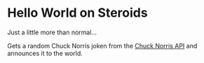 # Hello World on Steroids
Just a little more than normal...

Gets a random Chuck Norris joken from the [Chuck Norris API](https://api.chucknorris.io/) and announces it to the world.
